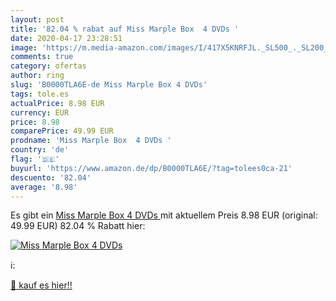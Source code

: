 ```yaml
---
layout: post
title: '82.04 % rabat auf Miss Marple Box  4 DVDs '
date: 2020-04-17 23:28:51
image: 'https://m.media-amazon.com/images/I/417X5KNRFJL._SL500_._SL200_.jpg'
comments: true
category: ofertas
author: ring
slug: 'B0000TLA6E-de Miss Marple Box 4 DVDs'
tags: tole.es
actualPrice: 8.98 EUR
currency: EUR
price: 8.98
comparePrice: 49.99 EUR
prodname: 'Miss Marple Box  4 DVDs '
country: 'de'
flag: '🇩🇪'
buyurl: 'https://www.amazon.de/dp/B0000TLA6E/?tag=tolees0ca-21'
descuento: '82.04'
average: '8.98'
---
```


Es gibt ein [Miss Marple Box  4 DVDs ](https://www.amazon.de/dp/B0000TLA6E/?tag=tolees0ca-21) mit aktuellem Preis 8.98 EUR (original: 49.99 EUR) 82.04 % Rabatt hier:

[![Miss Marple Box  4 DVDs ](https://m.media-amazon.com/images/I/417X5KNRFJL._SL500_._SL200_.jpg)](https://www.amazon.de/dp/B0000TLA6E/?tag=tolees0ca-21)

ℹ️:


[🛒 kauf es hier!!](https://www.amazon.de/dp/B0000TLA6E/?tag=tolees0ca-21)
